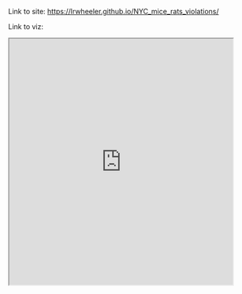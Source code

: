 Link to site: https://lrwheeler.github.io/NYC_mice_rats_violations/

Link to viz:
<iframe src="https://public.tableau.com/views/NYC_mice_rats_restaurants/Dashboard1?:showVizHome=no&:embed=true" width="90%" height="500"></iframe> 


